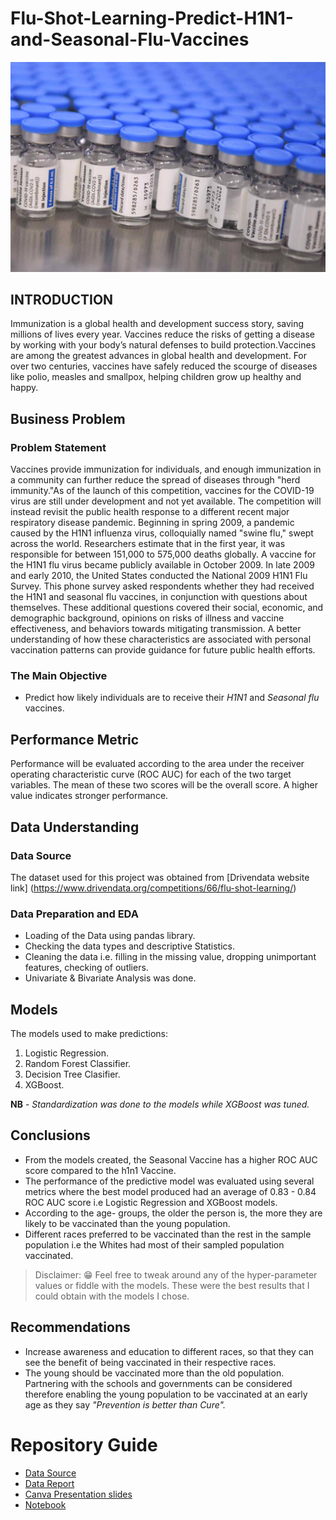 # Flu-Shot-Learning-Predict-H1N1-and-Seasonal-Flu-Vaccines


![My Image](./Pictures/5.jpg)


## INTRODUCTION

Immunization is a global health and development success story, saving millions of lives every year. Vaccines reduce the risks of getting a disease by working with your body’s natural defenses to build protection.Vaccines are among the greatest advances in global health and development. For over two centuries, vaccines have safely reduced the scourge of diseases like polio, measles and smallpox, helping children grow up healthy and happy. 

## Business Problem
### Problem Statement
Vaccines provide immunization for individuals, and enough immunization in a community can further reduce the spread of diseases through "herd immunity."As of the launch of this competition, vaccines for the COVID-19 virus are still under development and not yet available. The competition will instead revisit the public health response to a different recent major respiratory disease pandemic. Beginning in spring 2009, a pandemic caused by the H1N1 influenza virus, colloquially named "swine flu," swept across the world. Researchers estimate that in the first year, it was responsible for between 151,000 to 575,000 deaths globally. A vaccine for the H1N1 flu virus became publicly available in October 2009. In late 2009 and early 2010, the United States conducted the National 2009 H1N1 Flu Survey. This phone survey asked respondents whether they had received the H1N1 and seasonal flu vaccines, in conjunction with questions about themselves. These additional questions covered their social, economic, and demographic background, opinions on risks of illness and vaccine effectiveness, and behaviors towards mitigating transmission. A better understanding of how these characteristics are associated with personal vaccination patterns can provide guidance for future public health efforts.

### The Main Objective
- Predict how likely individuals are to receive their *H1N1* and *Seasonal flu* vaccines.

## Performance Metric
Performance will be evaluated according to the area under the receiver operating characteristic curve (ROC AUC) for each of the two target variables. The mean of these two scores will be the overall score. A higher value indicates stronger performance.


## Data Understanding
###  Data Source
The dataset used for this project was obtained from  [Drivendata website link] (https://www.drivendata.org/competitions/66/flu-shot-learning/)

### Data Preparation and EDA
- Loading of the Data using pandas library.
- Checking the data types and descriptive Statistics.
- Cleaning the data i.e. filling in the missing value, dropping unimportant features, checking of outliers.
- Univariate & Bivariate Analysis was done.

## Models
The models used to make predictions:
1. Logistic Regression.
2. Random Forest Classifier.
3. Decision Tree Clasifier.
4. XGBoost.

**NB** - *Standardization was done to the models while XGBoost was tuned.*

## Conclusions
- From the models created, the Seasonal Vaccine has a higher ROC AUC score compared to the h1n1 Vaccine.
- The performance of the predictive model was evaluated using several metrics where the best model produced had an average of 0.83 - 0.84 ROC AUC score i.e Logistic Regression and XGBoost models.
- According to the age- groups, the older the person is, the more they are likely to be vaccinated than the young population.
- Different races preferred to be vaccinated than the rest in the sample population i.e the Whites had most of their sampled population vaccinated.  
  
> Disclaimer: :grin: Feel free to tweak around any of the hyper-parameter values or fiddle with the models. These were the best results that I could obtain with the models I chose.  
  
## Recommendations
- Increase awareness and education to different races, so that they can see the benefit of being vaccinated in their respective races.
- The young should be vaccinated more than the old population. Partnering with the schools and governments can be considered therefore enabling the young population to be vaccinated at an early age as they say *"Prevention is better than Cure".*


# Repository Guide

- [Data Source](https://www.drivendata.org/competitions/66/flu-shot-learning/)
- [Data Report](https://docs.google.com/document/d/1IsAMbMRF3ex9mt15ZLmPeyY5h7LPOaKoULn382l96hk/edit#heading=h.p63tlwpychqj)
- [Canva Presentation slides](https://www.canva.com/design/DAFaJ-RNvgQ/mYYf4H-1m1h9cXYl6nrs0A/edit#)
- [Notebook](https://github.com/Antony-Kimanthi/Flu-Shot-Learning-Predict-H1N1-and-Seasonal-Flu-Vaccines/blob/main/Notebook.ipynb)